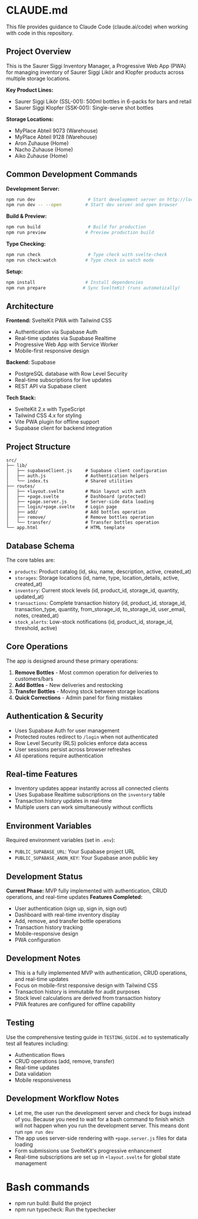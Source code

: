 # CLAUDE.md

This file provides guidance to Claude Code (claude.ai/code) when working with code in this repository.

## Project Overview

This is the Saurer Siggi Inventory Manager, a Progressive Web App (PWA) for managing inventory of Saurer Siggi Likör and Klopfer products across multiple storage locations.

**Key Product Lines:**
- Saurer Siggi Likör (SSL-001): 500ml bottles in 6-packs for bars and retail
- Saurer Siggi Klopfer (SSK-001): Single-serve shot bottles

**Storage Locations:**
- MyPlace Abteil 9073 (Warehouse)
- MyPlace Abteil 9128 (Warehouse)
- Aron Zuhause (Home)
- Nacho Zuhause (Home)
- Aiko Zuhause (Home)

## Common Development Commands

**Development Server:**
```bash
npm run dev                    # Start development server on http://localhost:5173
npm run dev -- --open         # Start dev server and open browser
```

**Build & Preview:**
```bash
npm run build                  # Build for production
npm run preview               # Preview production build
```

**Type Checking:**
```bash
npm run check                  # Type check with svelte-check
npm run check:watch           # Type check in watch mode
```

**Setup:**
```bash
npm install                   # Install dependencies
npm run prepare              # Sync SvelteKit (runs automatically)
```

## Architecture

**Frontend:** SvelteKit PWA with Tailwind CSS
- Authentication via Supabase Auth
- Real-time updates via Supabase Realtime
- Progressive Web App with Service Worker
- Mobile-first responsive design

**Backend:** Supabase
- PostgreSQL database with Row Level Security
- Real-time subscriptions for live updates
- REST API via Supabase client

**Tech Stack:**
- SvelteKit 2.x with TypeScript
- Tailwind CSS 4.x for styling
- Vite PWA plugin for offline support
- Supabase client for backend integration

## Project Structure

```
src/
├── lib/
│   ├── supabaseClient.js     # Supabase client configuration
│   ├── auth.js               # Authentication helpers
│   └── index.ts              # Shared utilities
├── routes/
│   ├── +layout.svelte        # Main layout with auth
│   ├── +page.svelte          # Dashboard (protected)
│   ├── +page.server.js       # Server-side data loading
│   ├── login/+page.svelte    # Login page
│   ├── add/                  # Add bottles operation
│   ├── remove/               # Remove bottles operation
│   └── transfer/             # Transfer bottles operation
└── app.html                  # HTML template
```

## Database Schema

The core tables are:
- `products`: Product catalog (id, sku, name, description, active, created_at)
- `storages`: Storage locations (id, name, type, location_details, active, created_at)
- `inventory`: Current stock levels (id, product_id, storage_id, quantity, updated_at)
- `transactions`: Complete transaction history (id, product_id, storage_id, transaction_type, quantity, from_storage_id, to_storage_id, user_email, notes, created_at)
- `stock_alerts`: Low-stock notifications (id, product_id, storage_id, threshold, active)

## Core Operations

The app is designed around these primary operations:
1. **Remove Bottles** - Most common operation for deliveries to customers/bars
2. **Add Bottles** - New deliveries and restocking  
3. **Transfer Bottles** - Moving stock between storage locations
4. **Quick Corrections** - Admin panel for fixing mistakes

## Authentication & Security

- Uses Supabase Auth for user management
- Protected routes redirect to `/login` when not authenticated
- Row Level Security (RLS) policies enforce data access
- User sessions persist across browser refreshes
- All operations require authentication

## Real-time Features

- Inventory updates appear instantly across all connected clients
- Uses Supabase Realtime subscriptions on the `inventory` table
- Transaction history updates in real-time
- Multiple users can work simultaneously without conflicts

## Environment Variables

Required environment variables (set in `.env`):
- `PUBLIC_SUPABASE_URL`: Your Supabase project URL
- `PUBLIC_SUPABASE_ANON_KEY`: Your Supabase anon public key

## Development Status

**Current Phase:** MVP fully implemented with authentication, CRUD operations, and real-time updates
**Features Completed:**
- User authentication (sign up, sign in, sign out)
- Dashboard with real-time inventory display
- Add, remove, and transfer bottle operations
- Transaction history tracking
- Mobile-responsive design
- PWA configuration

## Development Notes

- This is a fully implemented MVP with authentication, CRUD operations, and real-time updates
- Focus on mobile-first responsive design with Tailwind CSS
- Transaction history is immutable for audit purposes
- Stock level calculations are derived from transaction history
- PWA features are configured for offline capability

## Testing

Use the comprehensive testing guide in `TESTING_GUIDE.md` to systematically test all features including:
- Authentication flows
- CRUD operations (add, remove, transfer)
- Real-time updates
- Data validation
- Mobile responsiveness

## Development Workflow Notes

- Let me, the user run the development server and check for bugs instead of you. Because you need to wait for a bash command to finish which will not happen when you run the development server. This means dont run `npm run dev`
- The app uses server-side rendering with `+page.server.js` files for data loading
- Form submissions use SvelteKit's progressive enhancement
- Real-time subscriptions are set up in `+layout.svelte` for global state management


# Bash commands
- npm run build: Build the project
- npm run typecheck: Run the typechecker